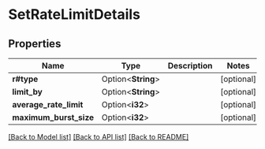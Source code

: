 # SetRateLimitDetails

## Properties

Name | Type | Description | Notes
------------ | ------------- | ------------- | -------------
**r#type** | Option<**String**> |  | [optional]
**limit_by** | Option<**String**> |  | [optional]
**average_rate_limit** | Option<**i32**> |  | [optional]
**maximum_burst_size** | Option<**i32**> |  | [optional]

[[Back to Model list]](../README.md#documentation-for-models) [[Back to API list]](../README.md#documentation-for-api-endpoints) [[Back to README]](../README.md)


